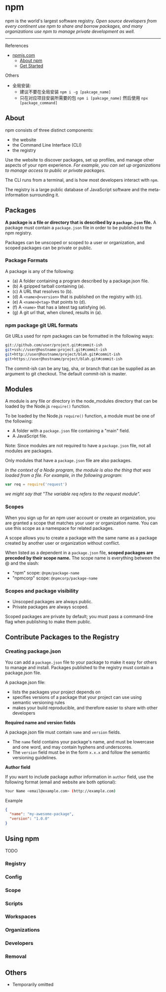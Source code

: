 # npm

npm is the world's largest software registry.
_Open source developers from every continent use npm to share and borrow packages,_
_and many organizations use npm to manage private development as well._

---

References

- [npmjs.com](https://www.npmjs.com/)
    - [About npm](https://docs.npmjs.com/about-npm)
    - [Get Started](https://docs.npmjs.com/getting-started)

Others

- 全局安装:
    - 建议不要在全局安装 `npm i -g [pakcage_name]`
    - 只在对应项目安装所需要的包 `npm i [pakcage_name]` 然后使用 `npx [package_command]`

## About

npm consists of three distinct components:

- the website
- the Command Line Interface (CLI)
- the registry

Use the website to discover packages, set up profiles, and manage other aspects of your npm experience.
_For example, you can set up organizations to manage access to public or private packages._

The CLI runs from a terminal, and is how most developers interact with `npm`.

The registry is a large public database of JavaScript software and the meta-information surrounding it.

## Packages

**A package is a file or directory that is described by a `package.json` file.**
A package must contain a `package.json` file in order to be published to the npm registry.

Packages can be unscoped or scoped to a user or organization, and scoped packages can be private or public.

### Package Formats

A package is any of the following:

- (a) A folder containing a program described by a package.json file.
- (b) A gzipped tarball containing (a).
- (c) A URL that resolves to (b).
- (d) A `<name>@<version>` that is published on the registry with (c).
- (e) A `<name>@<tag>` that points to (d).
- (f) A `<name>` that has a latest tag satisfying (e).
- (g) A git url that, when cloned, results in (a).

### npm package git URL formats

Git URLs used for npm packages can be formatted in the following ways:

```bash
git://github.com/user/project.git#commit-ish
git+ssh://user@hostname:project.git#commit-ish
git+http://user@hostname/project/blah.git#commit-ish
git+https://user@hostname/project/blah.git#commit-ish
```

The commit-ish can be any tag, sha, or branch that can be supplied as an argument to git checkout.
The default commit-ish is master.

## Modules

A module is any file or directory in the node_modules directory that can be loaded by the Node.js `require()` function.

To be loaded by the Node.js `require()` function, a module must be one of the following:

- A folder with a `package.json` file containing a "main" field.
- A JavaScript file.

Note: Since modules are not required to have a `package.json` file, not all modules are packages.

Only modules that have a `package.json` file are also packages.

_In the context of a Node program, the module is also the thing that was loaded from a file._
_For example, in the following program:_

```js
var req = require('request')
```

_we might say that "The variable req refers to the request module"._

### Scopes

When you sign up for an npm user account or create an organization,
you are granted a scope that matches your user or organization name.
You can use this scope as a namespace for related packages.

A scope allows you to create a package with the same name as a package
created by another user or organization without conflict.

When listed as a dependent in a `package.json` file,
**scoped packages are preceded by their scope name.**
The scope name is everything between the @ and the slash:

- "npm" scope: `@npm/package-name`
- "npmcorp" scope: `@npmcorp/package-name`

### Scopes and package visibility

- Unscoped packages are always public.
- Private packages are always scoped.

Scoped packages are private by default;
you must pass a command-line flag when publishing to make them public.

## Contribute Packages to the Registry

### Creating package.json

You can add a `package.json` file to your package to make it easy for others to manage and install.
Packages published to the registry must contain a package.json file.

A package.json file:

- lists the packages your project depends on
- specifies versions of a package that your project can use using semantic versioning rules
- makes your build reproducible, and therefore easier to share with other developers

**Required name and version fields**

A package.json file must contain `name` and `version` fields.

- The `name` field contains your package's name, and must be lowercase and one word, and may contain hyphens and underscores.
- The `version` field must be in the form `x.x.x` and follow the semantic versioning guidelines.

**Author field**

If you want to include package author information in `author` field,
use the following format (email and website are both optional):

```bash
Your Name <email@example.com> (http://example.com)
```

Example

```json
{
  "name": "my-awesome-package",
  "version": "1.0.0"
}
```

## Using npm

TODO

### Registry

### Config

### Scope

### Scripts

### Workspaces

### Organizations

### Developers

### Removal

## Others

- Temporarily omitted
